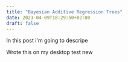 ```yaml
---
title: "Bayesian Additive Regression Trees"
date: 2023-04-09T18:29:50+02:00
draft: false
---
```


In this post i'm going to descripe

Wrote this on my desktop
test
new
